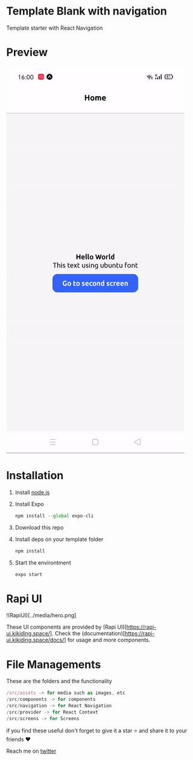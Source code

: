 # Template Blank with navigation

Template starter with React Navigation

# Preview

![../media/withnav.gif](../media/withnav.gif)

# Installation

1. Install [node.js](https://nodejs.org/en/)
2. Install Expo

   ```jsx
   npm install --global expo-cli
   ```

3. Download this repo
4. Install deps on your template folder

   ```jsx
   npm install
   ```

5. Start the environtment

   ```jsx
   expo start
   ```

# Rapi UI

!(RapiUI)[../media/hero.png]

These UI components are provided by (Rapi UI)[https://rapi-ui.kikiding.space/].
Check the (documentation)[https://rapi-ui.kikiding.space/docs/] for usage and more components.

# File Managements

These are the folders and the functionality

```jsx
/src/assets -> for media such as images, etc
/src/components -> for components
/src/navigation -> for React Navigation
/src/provider -> for React Context
/src/screens -> for Screens
```

if you find these useful don't forget to give it a star ⭐ and share it to your friends ❤️

Reach me on [twitter](https://twitter.com/kikiding/)
